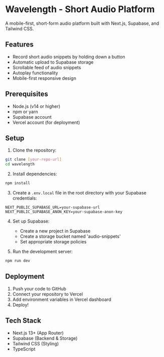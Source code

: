 # Wavelength - Short Audio Platform

A mobile-first, short-form audio platform built with Next.js, Supabase, and Tailwind CSS.

## Features

- Record short audio snippets by holding down a button
- Automatic upload to Supabase storage
- Scrollable feed of audio snippets
- Autoplay functionality
- Mobile-first responsive design

## Prerequisites

- Node.js (v14 or higher)
- npm or yarn
- Supabase account
- Vercel account (for deployment)

## Setup

1. Clone the repository:

```bash
git clone [your-repo-url]
cd wavelength
```

2. Install dependencies:

```bash
npm install
```

3. Create a `.env.local` file in the root directory with your Supabase credentials:
```
NEXT_PUBLIC_SUPABASE_URL=your-supabase-url
NEXT_PUBLIC_SUPABASE_ANON_KEY=your-supabase-anon-key
```

4. Set up Supabase:
   - Create a new project in Supabase
   - Create a storage bucket named 'audio-snippets'
   - Set appropriate storage policies

5. Run the development server:

```bash
npm run dev
```

## Deployment

1. Push your code to GitHub
2. Connect your repository to Vercel
3. Add environment variables in Vercel dashboard
4. Deploy!

## Tech Stack

- Next.js 13+ (App Router)
- Supabase (Backend & Storage)
- Tailwind CSS (Styling)
- TypeScript 